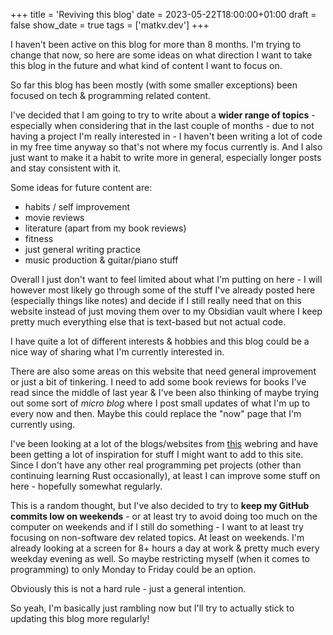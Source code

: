+++
title = 'Reviving this blog'
date = 2023-05-22T18:00:00+01:00
draft = false
show_date = true
tags = ['matkv.dev']
+++

I haven't been active on this blog for more than 8 months. I'm trying to change that now, so here are some ideas on what direction I want to take this blog in the future and what kind of content I want to focus on.
<!--more-->
So far this blog has been mostly (with some smaller exceptions) been focused on tech & programming related content.

I've decided that I am going to try to write about a **wider range of topics** - especially when considering that in the last couple of months - due to not having a project I'm really interested in - I haven't been writing a lot of code in my free time anyway so that's not where my focus currently is. And I also just want to make it a habit to write more in general, especially longer posts and stay consistent with it.

Some ideas for future content are:

- habits / self improvement
- movie reviews
- literature (apart from my book reviews)
- fitness
- just general writing practice
- music production & guitar/piano stuff

Overall I just don't want to feel limited about what I'm putting on here - I will however most likely go through some of the stuff I've already posted here (especially things like notes) and decide if I still really need that on this website instead of just moving them over to my Obsidian vault where I keep pretty much everything else that is text-based but not actual code.

I have quite a lot of different interests & hobbies and this blog could be a nice way of sharing what I'm currently interested in.

There are also some areas on this website that need general improvement or just a bit of tinkering. I need to add some book reviews for books I've read since the middle of last year & I've been also thinking of maybe trying out some sort of *micro blog* where I post small updates of what I'm up to every now and then. Maybe this could replace the "now" page that I'm currently using. 

I've been looking at a lot of the blogs/websites from [this](https://webring.xxiivv.com/) webring and have been getting a lot of inspiration for stuff I might want to add to this site. Since I don't have any other real programming pet projects (other than continuing learning Rust occasionally), at least I can improve some stuff on here - hopefully somewhat regularly.

This is a random thought, but I've also decided to try to **keep my GitHub commits low on weekends** - or at least try to avoid doing too much on the computer on weekends and if I still do something - I want to at least try focusing on non-software dev related topics. At least on weekends. I'm already looking at a screen for 8+ hours a day at work & pretty much every weekday evening as well.  So maybe restricting myself (when it comes to programming) to only Monday to Friday could be an option.

Obviously this is not a hard rule - just a general intention.

So yeah, I'm basically just rambling now but I'll try to actually stick to updating this blog more regularly!
